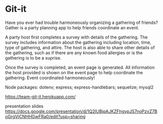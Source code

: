 # Git-it
Have you ever had trouble harmoneously organizing a gathering of friends?  Gather is a party planning app to help friends coordinate an event.  

A party host first completes a survey with details of the gathering.  The survey includes information about the gathering including location, time, type of gathering, and attire.  The host is also able to share other details of the gathering, such as if there are any known food allergies or is the gathering is to be a suprise.  

Once the survey is completed, an event page is generated.  All information the host provided is shown on the event page to help coordinate the gathering.  Event coordinated harmoneously!

Node packages: dotenv; express; express-handlebars; sequelize; mysql2

https://team-git-it.herokuapp.com/

presentation slides
https://docs.google.com/presentation/d/1Q2IUBjpAJKZFhgypJS7noPzvZ7BoGrgVjCNHHGwFRa0/edit?usp=sharing 
